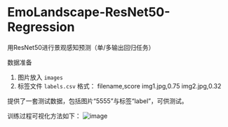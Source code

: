 # EmoLandscape-ResNet50-Regression 

用ResNet50进行景观感知预测（单/多输出回归任务）

数据准备
1. 图片放入 `images`
2. 标签文件 `labels.csv` 格式：
filename,score
img1.jpg,0.75
img2.jpg,0.32

提供了一套测试数据，包括图片“5555”与标签“label”，可供测试。

训练过程可视化方法如下：
![image](https://github.com/user-attachments/assets/81831ace-0632-45c1-ba54-ee13ae306be1)
